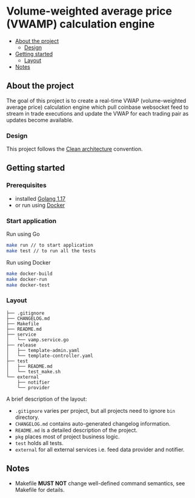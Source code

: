 # Volume-weighted average price (VWAMP) calculation engine

  - [About the project](#about-the-project)
    - [Design](#design)
  - [Getting started](#getting-started)
    - [Layout](#layout)
  - [Notes](#notes)


## About the project
The goal of this project is to create a real-time VWAP (volume-weighted average price) calculation engine which pull coinbase websocket feed to stream in trade executions and update the VWAP for each trading pair as updates become available.

### Design

This project follows the [Clean architecture](https://blog.cleancoder.com/uncle-bob/2012/08/13/the-clean-architecture.html) convention.

## Getting started

### Prerequisites
- installed [Golang 1.17](https://golang.org/) 
- or run using [Docker](https://www.docker.com/)

### Start application
Run using Go
```sh
make run // to start application
make test // to run all the tests
```
Run using Docker
```sh
make docker-build
make docker-run
make docker-test
```


### Layout

```tree
├── .gitignore
├── CHANGELOG.md
├── Makefile
├── README.md
├── service
│   └── vamp.service.go
├── release
│   ├── template-admin.yaml
│   └── template-controller.yaml
├── test
│   ├── README.md
│   └── test_make.sh
└── external
    ├── notifier
    └── provider
```

A brief description of the layout:

* `.gitignore` varies per project, but all projects need to ignore `bin` directory.
* `CHANGELOG.md` contains auto-generated changelog information.
* `README.md` is a detailed description of the project.
* `pkg` places most of project business logic.
* `test` holds all tests.
* `external` for all external services i.e. feed data provider and notifier.

## Notes

* Makefile **MUST NOT** change well-defined command semantics, see Makefile for details.
